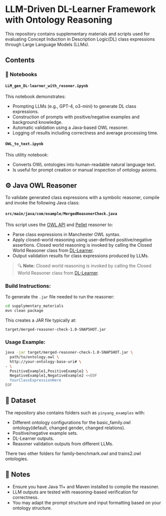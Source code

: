# LLM-Driven DL-Learner Framework with Ontology Reasoning

This repository contains supplementary materials and scripts used for evaluating Concept Induction in Description Logic(DL) class expressions through Large Language Models (LLMs).

## Contents

### 📁 Notebooks

#### `LLM_gen_DL-learner_with_resoner.ipynb`
This notebook demonstrates:
- Prompting LLMs (e.g., GPT-4, o3-mini) to generate DL class expressions.
- Construction of prompts with positive/negative examples and background knowledge.
- Automatic validation using a Java-based OWL reasoner.
- Logging of results including correctness and average processing time.

#### `OWL_to_text.ipynb`
This utility notebook:
- Converts OWL ontologies into human-readable natural language text.
- Is useful for prompt creation or manual inspection of ontology axioms.

## ⚙️ Java OWL Reasoner

To validate generated class expressions with a symbolic reasoner, compile and invoke the following Java class:

#### `src/main/java/com/example/MergedReasonerCheck.java`

This script uses the [OWL API](https://github.com/owlcs/owlapi) and [Pellet](https://github.com/stardog-union/pellet) reasoner to:
- Parse class expressions in Manchester OWL syntax.
- Apply closed-world reasoning using user-defined positive/negative assertions. Closed world reasoning is invoked by calling the Closed World Reasoner class from [DL-Learner](https://github.com/AKSW/DL-Learner).
- Output validation results for class expressions produced by LLMs.

> 🔍 **Note:** Closed world reasoning is invoked by calling the Closed World Reasoner class from [DL-Learner](https://github.com/AKSW/DL-Learner).

### Build Instructions:
To generate the `.jar` file needed to run the reasoner:

```bash
cd supplymentary_materials
mvn clean package
```

This creates a JAR file typically at:
```
target/merged-reasoner-check-1.0-SNAPSHOT.jar
```

### Usage Example:

```bash
java -jar target/merged-reasoner-check-1.0-SNAPSHOT.jar \
  path/to/ontology.owl \
  http://your-ontology-base-uri# \
- \
  PositiveExample1,PositiveExample2 \
  NegativeExample1,NegativeExample2 <<EOF
  YourClassExpressionHere
EOF
```

## 📁 Dataset

The repository also contains folders such as `yinyang_examples` with:
- Different ontology configurations for the basic_family.owl ontology(default, changed gender, changed relations).
- Positive/negative example sets.
- DL-Learner outputs.
- Reasoner validation outputs from different LLMs.

There two other folders for family-benchmark.owl and trains2.owl ontologies. 


## 📌 Notes

- Ensure you have Java 11+ and Maven installed to compile the reasoner.
- LLM outputs are tested with reasoning-based verification for correctness.
- You may adapt the prompt structure and input formatting based on your ontology structure.
